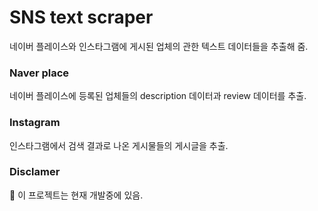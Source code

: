 # SNS text scraper

네이버 플레이스와 인스타그램에 게시된 업체의 관한 텍스트 데이터들을 추출해 줌.

### Naver place

네이버 플레이스에 등록된 업체들의 description 데이터과 review 데이터를 추출.

### Instagram

인스타그램에서 검색 결과로 나온 게시물들의 게시글을 추출.

### Disclamer

🔨 이 프로젝트는 현재 개발중에 있음.

